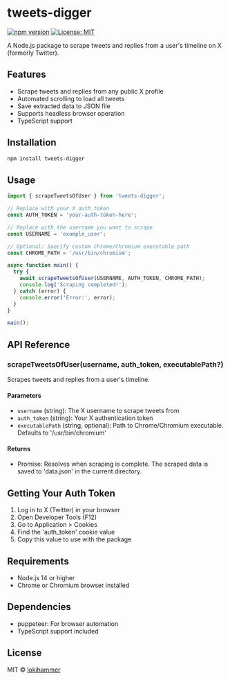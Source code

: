 # tweets-digger

[![npm version](https://img.shields.io/npm/v/tweets-digger.svg)](https://www.npmjs.com/package/tweets-digger)
[![License: MIT](https://img.shields.io/badge/License-MIT-yellow.svg)](https://opensource.org/licenses/MIT)

A Node.js package to scrape tweets and replies from a user's timeline on X (formerly Twitter).

## Features

- Scrape tweets and replies from any public X profile
- Automated scrolling to load all tweets
- Save extracted data to JSON file
- Supports headless browser operation
- TypeScript support

## Installation

```bash
npm install tweets-digger
```

## Usage

```typescript
import { scrapeTweetsOfUser } from 'tweets-digger';

// Replace with your X auth token
const AUTH_TOKEN = 'your-auth-token-here';

// Replace with the username you want to scrape
const USERNAME = 'example_user';

// Optional: Specify custom Chrome/Chromium executable path
const CHROME_PATH = '/usr/bin/chromium';

async function main() {
  try {
    await scrapeTweetsOfUser(USERNAME, AUTH_TOKEN, CHROME_PATH);
    console.log('Scraping completed!');
  } catch (error) {
    console.error('Error:', error);
  }
}

main();
```

## API Reference

### scrapeTweetsOfUser(username, auth_token, executablePath?)

Scrapes tweets and replies from a user's timeline.

#### Parameters

- `username` (string): The X username to scrape tweets from
- `auth_token` (string): Your X authentication token
- `executablePath` (string, optional): Path to Chrome/Chromium executable. Defaults to '/usr/bin/chromium'

#### Returns

- Promise<void>: Resolves when scraping is complete. The scraped data is saved to 'data.json' in the current directory.

## Getting Your Auth Token

1. Log in to X (Twitter) in your browser
2. Open Developer Tools (F12)
3. Go to Application > Cookies
4. Find the 'auth_token' cookie value
5. Copy this value to use with the package

## Requirements

- Node.js 14 or higher
- Chrome or Chromium browser installed

## Dependencies

- puppeteer: For browser automation
- TypeScript support included

## License

MIT © [lokihammer](https://github.com/LokeshPatil-loki)
